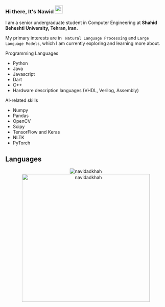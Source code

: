 ### Hi there, It's Nawid  <img src="https://media.giphy.com/media/hvRJCLFzcasrR4ia7z/giphy.gif" width="25px"/>

I am a senior undergraduate student in Computer Engineering at **Shahid Beheshti University, Tehran, Iran.**

My primary interests are in ``` Natural Language Processing``` and ```Large Language Models```, which I am currently exploring and learning more about.

Programming Languages

- Python
- Java
- Javascript
- Dart
- C++
- Hardware description languages (VHDL, Verilog, Assembly)

AI-related skills

- Numpy
- Pandas
- OpenCV
- Scipy
- TensorFlow and Keras
- NLTK
- PyTorch


[comment]: <> (And The other skills:
    <p align="center">
      <a href="https://github.com/navidadkhah?tab=repositories">
        <img src="https://skillicons.dev/icons?i=py,idea,java,androidstudio,dart,c,cpp,linux,css,html,js,postman,django,vscode" />
      </a>
    </p>
)

## Languages

<p align="center"> 
    <img src="https://github-readme-stats.vercel.app/api?username=navidadkhah&show_icons=true" alt="navidadkhah" />
    <img src="https://github-readme-stats.vercel.app/api/top-langs/?username=navidadkhah&hide_progress=true&theme=highcontrast" alt="navidadkhah" width="400">
</p>


<!--
**nawidadkhah/nawidadkhah** is a ✨ _special_ ✨ repository because its `README.md` (this file) appears on your GitHub profile.

Here are some ideas to get you started:

- 🔭 I’m currently working on ...

- 👯 I’m looking to collaborate on ...
- 🤔 I’m looking for help with ...
- 💬 Ask me about ...
- 📫 How to reach me: ...
- 😄 Pronouns: ...
- ⚡ Fun fact: ...
-->
